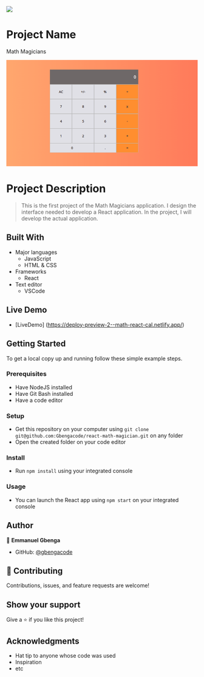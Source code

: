 ![](https://img.shields.io/badge/Microverse-blueviolet)

# Project Name

Math Magicians

![screenshot](./setup.png)

# Project Description

> This is the first project of the Math Magicians application. I design the interface needed to develop a React application. In the project, I will develop the actual application.

## Built With

- Major languages
    - JavaScript
    - HTML & CSS
- Frameworks
    - React
- Text editor
    - VSCode

## Live Demo

- [LiveDemo] (https://deploy-preview-2--math-react-cal.netlify.app/)
## Getting Started


To get a local copy up and running follow these simple example steps.

### Prerequisites

- Have NodeJS installed
- Have Git Bash installed
- Have a code editor

### Setup

- Get this repository on your computer using ```git clone git@github.com:Gbengacode/react-math-magician.git``` on any folder
- Open the created folder on your code editor

### Install

- Run ```npm install``` using your integrated console

### Usage

- You can launch the React app using ```npm start``` on your integrated console

## Author

👤 **Emmanuel Gbenga**

- GitHub: [@gbengacode](https://github.com/gbengacode)

## 🤝 Contributing
Contributions, issues, and feature requests are welcome!

## Show your support

Give a ⭐️ if you like this project!

## Acknowledgments

- Hat tip to anyone whose code was used
- Inspiration
- etc

